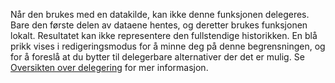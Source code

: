 
Når den brukes med en datakilde, kan ikke denne funksjonen delegeres. Bare den første delen av dataene hentes, og deretter brukes funksjonen lokalt. Resultatet kan ikke representere den fullstendige historikken.  En blå prikk vises i redigeringsmodus for å minne deg på denne begrensningen, og for å foreslå at du bytter til delegerbare alternativer der det er mulig. Se [Oversikten over delegering](../maker/canvas-apps/delegation-overview.md) for mer informasjon.

